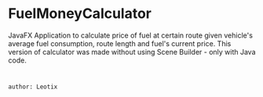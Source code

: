 # FuelMoneyCalculator
JavaFX Application to calculate price of fuel at certain route given vehicle's average fuel consumption, route length and fuel's current price.
This version of calculator was made without using Scene Builder - only with Java code.
#
    author: Leotix
